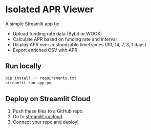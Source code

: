 # Isolated APR Viewer

A simple Streamlit app to:

- Upload funding rate data (Bybit or WOOX)
- Calculate APR based on funding rate and interval
- Display APR over customizable timeframes (30, 14, 7, 3, 1 days)
- Export enriched CSV with APR

## Run locally

```bash
pip install -r requirements.txt
streamlit run app.py
```

## Deploy on Streamlit Cloud

1. Push these files to a GitHub repo.
2. Go to [streamlit.io/cloud](https://streamlit.io/cloud).
3. Connect your repo and deploy!